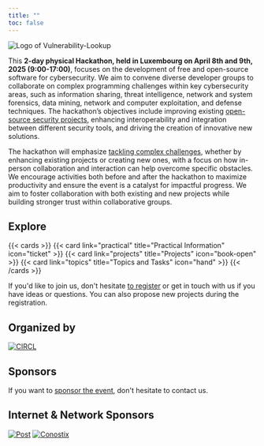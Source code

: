 ```yaml
---
title: ""
toc: false
---
```


![Logo of Vulnerability-Lookup](/images/hackathon.png)


This **2-day physical Hackathon, held in Luxembourg on April 8th and 9th, 2025 (9:00-17:00)**, focuses on the development of free and open-source software for cybersecurity. We aim to convene diverse developer groups to collaborate on complex programming challenges within key cybersecurity areas, such as information sharing, threat intelligence, network and system forensics, data mining, network and computer exploitation, and defense techniques. The hackathon’s objectives include improving existing [open-source security projects](/projects/), enhancing interoperability and integration between different security tools, and driving the creation of innovative new solutions.

The hackathon will emphasize [tackling complex challenges](/topics/), whether by enhancing existing projects or creating new ones, with a focus on how in-person collaboration and interaction can help overcome specific obstacles. We encourage activities both before and after the hackathon to maximize productivity and ensure the event is a catalyst for impactful progress. We aim to foster collaboration with both existing and new projects while building stronger trust within collaborative groups.

## Explore

{{< cards >}}
  {{< card link="practical" title="Practical Information" icon="ticket" >}}
  {{< card link="projects" title="Projects" icon="book-open" >}}
  {{< card link="topics" title="Topics and Tasks" icon="hand" >}}
{{< /cards >}}

If you'd like to join us, don't hesitate [to register](https://hackathon.lu/practical/) or get in touch with us if you have ideas
or questions.  You can also propose new projects during the registration.

## Organized by

[![CIRCL](/images/circl-logo.png)](https://circl.lu/)

## Sponsors

If you want to [sponsor the event](/sponsoring/), don't hesitate to contact us.

## Internet & Network Sponsors

[![Post](/images/post.png)](https://post.lu/)
[![Conostix](/images/conostix.png)](https://conostix.com/)

